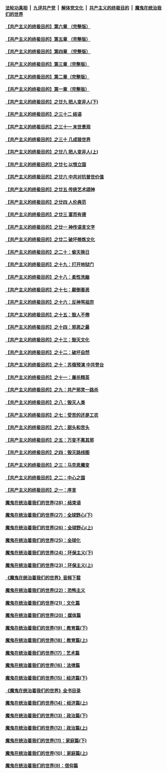 ####  [法轮功真相](../../../../basic/blob/master/README.md?t=10021452) &nbsp;|&nbsp; [九评共产党](../../../../9ping.md/blob/master/README.md?t=10021452) &nbsp;|&nbsp; [解体党文化](../../../../jtdwh.md/blob/master/README.md?t=10021452)  &nbsp;|&nbsp; [共产主义的终极目的](../../../../gczydzjmd.md/blob/master/README.md?t=10021452) &nbsp;|&nbsp; [魔鬼在统治我们的世界](../../../../mgztzwmdsj.md/blob/master/README.md?t=10021452) 

#### [【共产主义的终极目的】第六章 （完整版）](../pages/nsc422/n11428913.md?t=10021452) 

#### [【共产主义的终极目的】第五章 （完整版）](../pages/nsc422/n11428912.md?t=10021452) 

#### [【共产主义的终极目的】第四章 （完整版）](../pages/nsc422/n11428907.md?t=10021452) 

#### [【共产主义的终极目的】第三章（完整版）](../pages/nsc422/n11428848.md?t=10021452) 

#### [【共产主义的终极目的】第二章（完整版）](../pages/nsc422/n11428831.md?t=10021452) 

#### [【共产主义的终极目的】第一章（完整版）](../pages/nsc422/n11417651.md?t=10021452) 

#### [【共产主义的终极目的】之廿九 把人变非人(下)](../pages/nsc422/n11344140.md?t=10021452) 

#### [【共产主义的终极目的】之三十二 结语](../pages/nsc422/n11360535.md?t=10021452) 

#### [【共产主义的终极目的】之三十一 末世景观](../pages/nsc422/n11351129.md?t=10021452) 

#### [【共产主义的终极目的】之三十 几成狼世界](../pages/nsc422/n11348280.md?t=10021452) 

#### [【共产主义的终极目的】之廿八 把人变非人(上)](../pages/nsc422/n11340492.md?t=10021452) 

#### [【共产主义的终极目的】之廿七 以恨立国](../pages/nsc422/n11336944.md?t=10021452) 

#### [【共产主义的终极目的】之廿六 中共对抗普世价值](../pages/nsc422/n11324785.md?t=10021452) 

#### [【共产主义的终极目的】之廿五 传统艺术颂神](../pages/nsc422/n11296396.md?t=10021452) 

#### [【共产主义的终极目的】之廿四 人伦典范](../pages/nsc422/n11296397.md?t=10021452) 

#### [【共产主义的终极目的】之廿三 富而有德](../pages/nsc422/n11283598.md?t=10021452) 

#### [【共产主义的终极目的】之廿一 神传语言文字](../pages/nsc422/n11263265.md?t=10021452) 

#### [【共产主义的终极目的】之廿二 破坏修炼文化](../pages/nsc422/n11245728.md?t=10021452) 

#### [【共产主义的终极目的】之二十：偷天换日](../pages/nsc422/n11238846.md?t=10021452) 

#### [【共产主义的终极目的】之十九：打开地狱门](../pages/nsc422/n11206376.md?t=10021452) 

#### [【共产主义的终极目的】之十八：柔性洗脑](../pages/nsc422/n11199994.md?t=10021452) 

#### [【共产主义的终极目的】之十七：颠倒善恶](../pages/nsc422/n11179782.md?t=10021452) 

#### [【共产主义的终极目的】之十六：反神骂祖宗](../pages/nsc422/n11166798.md?t=10021452) 

#### [【共产主义的终极目的】之十五：毁人不倦](../pages/nsc422/n11166792.md?t=10021452) 

#### [【共产主义的终极目的】之十四：邪恶之最](../pages/nsc422/n11150249.md?t=10021452) 

#### [【共产主义的终极目的】之十三：毁灭文化](../pages/nsc422/n11135227.md?t=10021452) 

#### [【共产主义的终极目的】之十二：破坏自然](../pages/nsc422/n11135214.md?t=10021452) 

#### [【共产主义的终极目的】之十：苏俄预演 中共登台](../pages/nsc422/n11118424.md?t=10021452) 

#### [【共产主义的终极目的】之十一：屠杀精英](../pages/nsc422/n11118442.md?t=10021452) 

#### [【共产主义的终极目的】之九：共产邪灵一路杀](../pages/nsc422/n11114139.md?t=10021452) 

#### [【共产主义的终极目的】之八：毁灭人类](../pages/nsc422/n11108503.md?t=10021452) 

#### [【共产主义的终极目的】之七：受苦的还是工农](../pages/nsc422/n11101809.md?t=10021452) 

#### [【共产主义的终极目的】之六：甜头和苦头](../pages/nsc422/n11096971.md?t=10021452) 

#### [【共产主义的终极目的】之五：万变不离其邪](../pages/nsc422/n11091285.md?t=10021452) 

#### [【共产主义的终极目的】之四：毁灭路线图](../pages/nsc422/n11086284.md?t=10021452) 

#### [【共产主义的终极目的】之三：马克思魔变](../pages/nsc422/n11061941.md?t=10021452) 

#### [【共产主义的终极目的】之二：中心之国](../pages/nsc422/n11047728.md?t=10021452) 

#### [【共产主义的终极目的】之一：序言](../pages/nsc422/n11086077.md?t=10021452) 

#### [魔鬼在统治着我们的世界(28)：结束语](../pages/nsc422/n10936246.md?t=10021452) 

#### [魔鬼在统治着我们的世界(27)：全球野心(下)](../pages/nsc422/n10928319.md?t=10021452) 

#### [魔鬼在统治着我们的世界(26)：全球野心(上)](../pages/nsc422/n10900318.md?t=10021452) 

#### [魔鬼在统治着我们的世界(25)：全球化](../pages/nsc422/n10788205.md?t=10021452) 

#### [魔鬼在统治着我们的世界(24)：环保主义(下)](../pages/nsc422/n10695307.md?t=10021452) 

#### [魔鬼在统治着我们的世界(23)：环保主义(上)](../pages/nsc422/n10688613.md?t=10021452) 

#### [《魔鬼在统治着我们的世界》音频下载](../pages/nsc422/n10635553.md?t=10021452) 

#### [魔鬼在统治着我们的世界(22)：恐怖主义](../pages/nsc422/n10614727.md?t=10021452) 

#### [魔鬼在统治着我们的世界(21)：文化篇](../pages/nsc422/n10597706.md?t=10021452) 

#### [魔鬼在统治着我们的世界(20)：媒体篇](../pages/nsc422/n10586579.md?t=10021452) 

#### [魔鬼在统治着我们的世界(19)：教育篇(下)](../pages/nsc422/n10564808.md?t=10021452) 

#### [魔鬼在统治着我们的世界(18)：教育篇(上)](../pages/nsc422/n10526970.md?t=10021452) 

#### [魔鬼在统治着我们的世界(17)：艺术篇](../pages/nsc422/n10499093.md?t=10021452) 

#### [魔鬼在统治着我们的世界(16)：法律篇](../pages/nsc422/n10485969.md?t=10021452) 

#### [魔鬼在统治着我们的世界(15)：经济篇(下)](../pages/nsc422/n10469975.md?t=10021452) 

#### [《魔鬼在统治着我们的世界》全书目录](../pages/nsc422/n10464261.md?t=10021452) 

#### [魔鬼在统治着我们的世界(14)：经济篇(上)](../pages/nsc422/n10457370.md?t=10021452) 

#### [魔鬼在统治着我们的世界(13)：政治篇(下)](../pages/nsc422/n10448270.md?t=10021452) 

#### [魔鬼在统治着我们的世界(12)：政治篇(上)](../pages/nsc422/n10444576.md?t=10021452) 

#### [魔鬼在统治着我们的世界(11)：家庭篇(下)](../pages/nsc422/n10440961.md?t=10021452) 

#### [魔鬼在统治着我们的世界(10)：家庭篇(上)](../pages/nsc422/n10435448.md?t=10021452) 

#### [魔鬼在统治着我们的世界(9)：信仰篇](../pages/nsc422/n10432159.md?t=10021452) 

